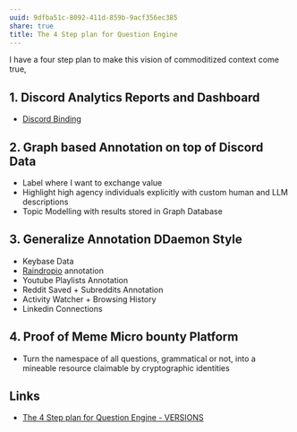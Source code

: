 ```yaml
---
uuid: 9dfba51c-8092-411d-859b-9acf356ec385
share: true
title: The 4 Step plan for Question Engine
---
```

I have a four step plan to make this vision of commoditized context come true,

## 1. Discord Analytics Reports and Dashboard

* [Discord Binding](/1c376bfd-75ef-4c0d-9e23-3680653de55f)

## 2. Graph based Annotation on top of Discord Data

* Label where I want to exchange value
* Highlight high agency individuals explicitly with custom human and LLM descriptions
* Topic Modelling with results stored in Graph Database
## 3. Generalize Annotation DDaemon Style

* Keybase Data
* [Raindropio](/053d3ec8-825f-40bd-b187-926273159b09) annotation
* Youtube Playlists Annotation
* Reddit Saved + Subreddits Annotation
* Activity Watcher + Browsing History
* Linkedin Connections

## 4. Proof of Meme Micro bounty Platform

* Turn the namespace of all questions, grammatical or not, into a mineable resource claimable by cryptographic identities

## Links

* [The 4 Step plan for Question Engine - VERSIONS](/undefined)